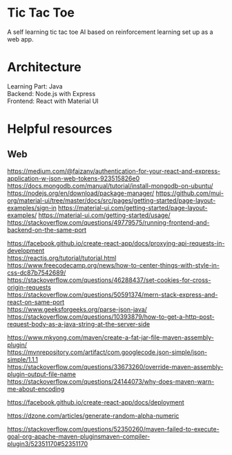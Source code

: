 # Tic Tac Toe

A self learning tic tac toe AI based on reinforcement learning set up as a web
app. 

# Architecture

Learning Part: Java  
Backend: Node.js with Express  
Frontend: React with Material UI  


# Helpful resources

## Web

https://medium.com/@faizanv/authentication-for-your-react-and-express-application-w-json-web-tokens-923515826e0
https://docs.mongodb.com/manual/tutorial/install-mongodb-on-ubuntu/
https://nodejs.org/en/download/package-manager/
https://github.com/mui-org/material-ui/tree/master/docs/src/pages/getting-started/page-layout-examples/sign-in
https://material-ui.com/getting-started/page-layout-examples/
https://material-ui.com/getting-started/usage/
https://stackoverflow.com/questions/49779575/running-frontend-and-backend-on-the-same-port

https://facebook.github.io/create-react-app/docs/proxying-api-requests-in-development  
https://reactjs.org/tutorial/tutorial.html  
https://www.freecodecamp.org/news/how-to-center-things-with-style-in-css-dc87b7542689/  
https://stackoverflow.com/questions/46288437/set-cookies-for-cross-origin-requests  
https://stackoverflow.com/questions/50591374/mern-stack-express-and-react-on-same-port  
https://www.geeksforgeeks.org/parse-json-java/  
https://stackoverflow.com/questions/10393879/how-to-get-a-http-post-request-body-as-a-java-string-at-the-server-side  

https://www.mkyong.com/maven/create-a-fat-jar-file-maven-assembly-plugin/  
https://mvnrepository.com/artifact/com.googlecode.json-simple/json-simple/1.1.1  
https://stackoverflow.com/questions/33673260/override-maven-assembly-plugin-output-file-name  
https://stackoverflow.com/questions/24144073/why-does-maven-warn-me-about-encoding  

https://facebook.github.io/create-react-app/docs/deployment  

https://dzone.com/articles/generate-random-alpha-numeric  

https://stackoverflow.com/questions/52350260/maven-failed-to-execute-goal-org-apache-maven-pluginsmaven-compiler-plugin3/52351170#52351170
